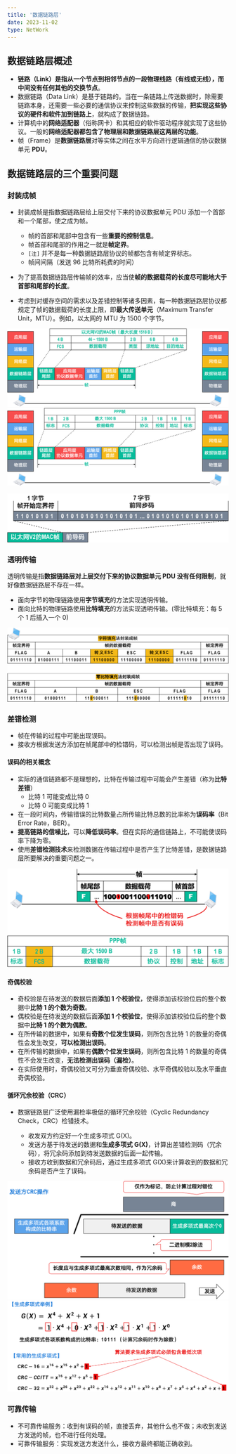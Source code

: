 ```yaml
---
title: '数据链路层'
date: 2023-11-02
type: NetWork
---
```


## 数据链路层概述

- **链路（Link）**是指从一个节点到相邻节点的一段物理线路（有线或无线），而**中间没有任何其他的交换节点**。
- 数据链路（Data Link）是基于链路的。当在一条链路上传送数据时，除需要链路本身，还需要一些必要的通信协议来控制这些数据的传输，**把实现这些协议的硬件和软件加到链路上**，就构成了数据链路。
- 计算机中的**网络适配器**（俗称网卡）和其相应的软件驱动程序就实现了这些协议。一般的**网络适配器都包含了物理层和数据链路层这两层的功能**。
- 帧（Frame）是**数据链路层**对等实体之间在水平方向进行逻辑通信的协议数据单元 **PDU**。

## 数据链路层的三个重要问题

### 封装成帧

- 封装成帧是指数据链路层给上层交付下来的协议数据单元 PDU 添加一个首部和一个尾部，使之成为帧。

  - 帧的首部和尾部中包含有一些**重要的控制信息**。
  - 帧首部和尾部的作用之一就是**帧定界**。
  - `[注]` 并不是每一种数据链路层协议的帧都包含有帧定界标志。
  - 帧间间隔（发送 96 比特所耗费的时间）

- 为了提高数据链路层传输帧的效率，应当使**帧的数据载荷的长度尽可能地大于首部和尾部的长度**。
- 考虑到对缓存空间的需求以及差错控制等诸多因素，每一种数据链路层协议都规定了帧的数据载荷的长度上限，即**最大传送单元**（Maximum Transfer Unit，MTU）。例如，以太网的 MTU 为 1500 个字节。

![封装成帧](/public/images/network/03/1-1-1.png)
![封装成帧](/public/images/network/03/1-1-2.png)

![帧定界](/public/images/network/03/1-1-3.png)

### 透明传输

透明传输是指**数据链路层对上层交付下来的协议数据单元 PDU 没有任何限制**，就好像数据链路层不存在一样。

- 面向字节的物理链路使用**字节填充**的方法实现透明传输。
- 面向比特的物理链路使用**比特填充**的方法实现透明传输。(零比特填充：每 5 个 1 后插入一个 0)

![透明传输](/public/images/network/03/1-1-5.png)

### 差错检测

- 帧在传输的过程中可能出现误码。
- 接收方根据发送方添加在帧尾部中的检错码，可以检测出帧是否出现了误码。

#### 误码的相关概念

- 实际的通信链路都不是理想的，比特在传输过程中可能会产生差错（称为**比特差错**）
  - 比特 1 可能变成比特 0
  - 比特 0 可能变成比特 1
- 在一段时间内，传输错误的比特数量占所传输比特总数的比率称为**误码率**（Bit Error Rate，BER）。
- **提高链路的信噪比**，可以**降低误码率**。但在实际的通信链路上，不可能使误码率下降为零。
- 使用**差错检测技术**来检测数据在传输过程中是否产生了比特差错，是数据链路层所要解决的重要问题之一。

![差错检测](/public/images/network/03/1-1-6.png)

#### 奇偶校验

- 奇校验是在待发送的数据后面**添加 1 个校验位**，使得添加该校验位后的整个数据中**比特 1 的个数为奇数**。
- 偶校验是在待发送的数据后面**添加 1 个校验位**，使得添加该校验位后的整个数据中**比特 1 的个数为偶数**。
- 在所传输的数据中，如果有**奇数个位发生误码**，则所包含比特 1 的数量的奇偶性会发生改变，**可以检测出误码**。
- 在所传输的数据中，如果有**偶数个位发生误码**，则所包含比特 1 的数量的奇偶性不会发生改变，**无法检测出误码（漏检）**。
- 在实际使用时，奇偶校验又可分为垂直奇偶校验、水平奇偶校验以及水平垂直奇偶校验。

#### 循环冗余校验（CRC）

- 数据链路层广泛使用漏检率极低的循环冗余校验（Cyclic Redundancy Check，CRC）检错技术。

  - 收发双方约定好一个生成多项式 G(X)。
  - 发送方基于待发送的数据和**生成多项式 G(X)**，计算出差错检测码（冗余码），将冗余码添加到待发送数据的后面一起传输。
  - 接收方收到数据和冗余码后，通过生成多项式 G(X)来计算收到的数据和冗余码是否产生了误码。

![CRC](/public/images/network/03/1-1-7.png)
![CRC](/public/images/network/03/1-1-8.png)

### 可靠传输

- 不可靠传输服务：收到有误码的帧，直接丢弃，其他什么也不做；未收到发送方发送的帧，也不进行任何处理。
- 可靠传输服务：实现发送方发送什么，接收方最终都能正确收到。
